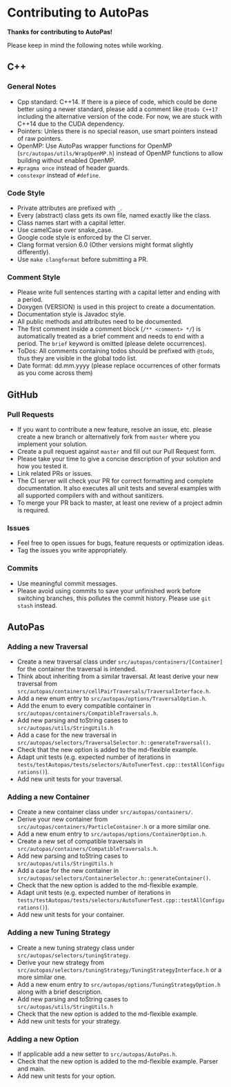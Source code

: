 # Contributing to AutoPas

**Thanks for contributing to AutoPas!** 

Please keep in mind the following notes while working.

## C++
### General Notes
* Cpp standard: C++14. If there is a piece of code, which could be done better using a newer standard, please add a comment like `@todo C++17` including the alternative version of the code. For now, we are stuck with C++14 due to the CUDA dependency.
* Pointers: Unless there is no special reason, use smart pointers instead of raw pointers.
* OpenMP: Use AutoPas wrapper functions for OpenMP (`src/autopas/utils/WrapOpenMP.h`) instead of OpenMP functions to allow building without enabled OpenMP.
* `#pragma once` instead of header guards.
* `constexpr` instead of `#define`.

### Code Style
* Private attributes are prefixed with `_`.
* Every (abstract) class gets its own file, named exactly like the class.
* Class names start with a capital letter.
* Use camelCase over snake_case.
* Google code style is enforced by the CI server.
* Clang format version 6.0 (Other versions might format slightly differently).
* Use `make clangformat` before submitting a PR.

### Comment Style
* Please write full sentences starting with a capital letter and ending with a period.
* Doxygen (VERSION) is used in this project to create a documentation.
* Documentation style is Javadoc style.
* All public methods and attributes need to be documented.
* The first comment inside a comment block (`/** <comment> */`) is automatically treated as a brief comment and needs to end with a period. The `brief` keyword is omitted (please delete occurrences).
* ToDos: All comments containing todos should be prefixed with `@todo`, thus they are visible in the global todo list.
* Date format: dd.mm.yyyy (please replace occurrences of other formats as you come across them)

## GitHub
### Pull Requests
* If you want to contribute a new feature, resolve an issue, etc. please create a new branch or alternatively fork from `master` where you implement your solution.
* Create a pull request against `master` and fill out our Pull Request form.
* Please take your time to give a concise description of your solution and how you tested it.
* Link related PRs or issues.
* The CI server will check your PR for correct formatting and complete documentation. It also executes all unit tests and several examples with all supported compilers with and without sanitizers.
* To merge your PR back to master, at least one review of a project admin is required.

### Issues
* Feel free to open issues for bugs, feature requests or optimization ideas.
* Tag the issues you write appropriately.

### Commits
* Use meaningful commit messages.
* Please avoid using commits to save your unfinished work before switching branches, this pollutes the commit history. Please use `git stash` instead.

## AutoPas
### Adding a new Traversal
* Create a new traversal class under `src/autopas/containers/[Container]` for the container the traversal is intended.
* Think about inheriting from a similar traversal. At least derive your new traversal from `src/autopas/containers/cellPairTraversals/TraversalInterface.h`.
* Add a new enum entry to `src/autopas/options/TraversalOption.h`.
* Add the enum to every compatible container in `src/autopas/containers/CompatibleTraversals.h`.
* Add new parsing and toString cases to `src/autopas/utils/StringUtils.h`
* Add a case for the new traversal in `src/autopas/selectors/TraversalSelector.h::generateTraversal()`.
* Check that the new option is added to the md-flexible example.
* Adapt unit tests (e.g. expected number of iterations in `tests/testAutopas/tests/selectors/AutoTunerTest.cpp::testAllConfigurations()`).
* Add new unit tests for your traversal.

### Adding a new Container
* Create a new container class under `src/autopas/containers/`.
* Derive your new container from `src/autopas/containers/ParticleContainer.h` or a more similar one.
* Add a new enum entry to `src/autopas/options/ContainerOption.h`.
* Create a new set of compatible traversals in `src/autopas/containers/CompatibleTraversals.h`.
* Add new parsing and toString cases to `src/autopas/utils/StringUtils.h`
* Add a case for the new container in `src/autopas/selectors/ContainerSelector.h::generateContainer()`.
* Check that the new option is added to the md-flexible example.
* Adapt unit tests (e.g. expected number of iterations in `tests/testAutopas/tests/selectors/AutoTunerTest.cpp::testAllConfigurations()`).
* Add new unit tests for your container.

### Adding a new Tuning Strategy
* Create a new tuning strategy class under `src/autopas/selectors/tuningStrategy`.
* Derive your new strategy from `src/autopas/selectors/tuningStrategy/TuningStrategyInterface.h` or a more similar one.
* Add a new enum entry to `src/autopas/options/TuningStrategyOption.h` along with a brief description.
* Add new parsing and toString cases to `src/autopas/utils/StringUtils.h`
* Check that the new option is added to the md-flexible example.
* Add new unit tests for your strategy.

### Adding a new Option
* If applicable add a new setter to `src/autopas/AutoPas.h`.
* Check that the new option is added to the md-flexible example. Parser and main.
* Add new unit tests for your option.
